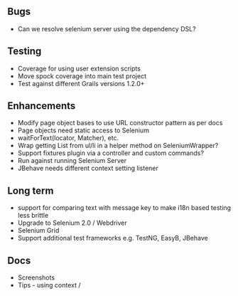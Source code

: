 ## Bugs
* Can we resolve selenium server using the dependency DSL?

## Testing
* Coverage for using user extension scripts
* Move spock coverage into main test project
* Test against different Grails versions 1.2.0+

## Enhancements
* Modify page object bases to use URL constructor pattern as per docs
* Page objects need static access to Selenium
* waitForText(locator, Matcher<String>), etc.
* Wrap getting List<String> from ul/li in a helper method on SeleniumWrapper?
* Support fixtures plugin via a controller and custom commands?
* Run against running Selenium Server
* JBehave needs different context setting listener

## Long term
* support for comparing text with message key to make i18n based testing less brittle
* Upgrade to Selenium 2.0 / Webdriver
* Selenium Grid
* Support additional test frameworks e.g. TestNG, EasyB, JBehave

## Docs
* Screenshots
* Tips - using context /